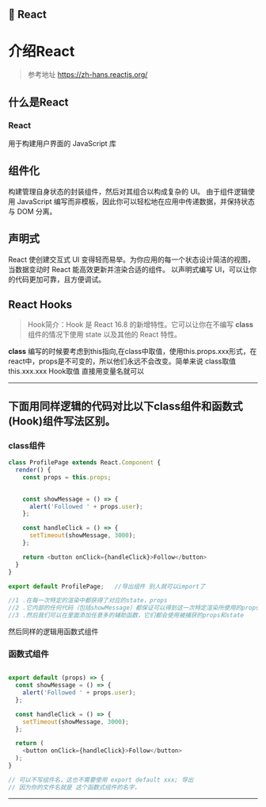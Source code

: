 ## 📑 React


# 介绍React
>参考地址 https://zh-hans.reactjs.org/


## 什么是React

<h3>React</h3>
用于构建用户界面的 JavaScript 库

## 组件化
构建管理自身状态的封装组件，然后对其组合以构成复杂的 UI。
由于组件逻辑使用 JavaScript 编写而非模板，因此你可以轻松地在应用中传递数据，并保持状态与 DOM 分离。


## 声明式
React 使创建交互式 UI 变得轻而易举。为你应用的每一个状态设计简洁的视图，当数据变动时 React 能高效更新并渲染合适的组件。
以声明式编写 UI，可以让你的代码更加可靠，且方便调试。

## React Hooks
>Hook简介：Hook 是 React 16.8 的新增特性。它可以让你在不编写 **class** 组件的情况下使用 state 以及其他的 React 特性。

**class** 编写的时候要考虑到this指向,在class中取值，使用this.props.xxx形式，在react中，props是不可变的，所以他们永远不会改变。简单来说 class取值 this.xxx.xxx Hook取值 直接用变量名就可以

--------------------------

## 下面用同样逻辑的代码对比以下class组件和函数式(Hook)组件写法区别。

### class组件

```javascript | pure
class ProfilePage extends React.Component {
  render() {
    const props = this.props;

   
    const showMessage = () => {
      alert('Followed ' + props.user);
    };

    const handleClick = () => {
      setTimeout(showMessage, 3000);
    };

    return <button onClick={handleClick}>Follow</button>
  }
}

export default ProfilePage;   //导出组件 别人就可以import了

//1 .在每一次特定的渲染中都获得了对应的state，props
//2 .它内部的任何代码（包括showMessage）都保证可以得到这一次特定渲染所使用的props
//3 .然后我们可以在里面添加任意多的辅助函数，它们都会使用被捕获的props和state

```
然后同样的逻辑用函数式组件


### 函数式组件

```javascript | pure

export default (props) => {
  const showMessage = () => {
    alert('Followed ' + props.user);
  };

  const handleClick = () => {
    setTimeout(showMessage, 3000);
  };

  return (
    <button onClick={handleClick}>Follow</button>
  );
}

// 可以不写组件名，这也不需要使用 export default xxx; 导出
// 因为你的文件名就是 这个函数式组件的名字，

```

----------------------------
